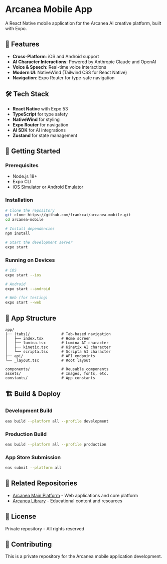 # Arcanea Mobile App

A React Native mobile application for the Arcanea AI creative platform, built with Expo.

## 🚀 Features

- **Cross-Platform**: iOS and Android support
- **AI Character Interactions**: Powered by Anthropic Claude and OpenAI
- **Voice & Speech**: Real-time voice interactions
- **Modern UI**: NativeWind (Tailwind CSS for React Native)
- **Navigation**: Expo Router for type-safe navigation

## 🛠️ Tech Stack

- **React Native** with Expo 53
- **TypeScript** for type safety
- **NativeWind** for styling
- **Expo Router** for navigation
- **AI SDK** for AI integrations
- **Zustand** for state management

## 📱 Getting Started

### Prerequisites
- Node.js 18+
- Expo CLI
- iOS Simulator or Android Emulator

### Installation

```bash
# Clone the repository
git clone https://github.com/frankxai/arcanea-mobile.git
cd arcanea-mobile

# Install dependencies
npm install

# Start the development server
expo start
```

### Running on Devices

```bash
# iOS
expo start --ios

# Android
expo start --android

# Web (for testing)
expo start --web
```

## 📱 App Structure

```
app/
├── (tabs)/              # Tab-based navigation
│   ├── index.tsx        # Home screen
│   ├── lumina.tsx       # Lumina AI character
│   ├── kinetix.tsx      # Kinetix AI character
│   └── scripta.tsx      # Scripta AI character
├── api/                 # API endpoints
└── _layout.tsx          # Root layout

components/              # Reusable components
assets/                  # Images, fonts, etc.
constants/               # App constants
```

## 🏗️ Build & Deploy

### Development Build
```bash
eas build --platform all --profile development
```

### Production Build
```bash
eas build --platform all --profile production
```

### App Store Submission
```bash
eas submit --platform all
```

## 🔗 Related Repositories

- [Arcanea Main Platform](https://github.com/frankxai/arcanea) - Web applications and core platform
- [Arcanea Library](https://github.com/frankxai/arcanea-library) - Educational content and resources

## 📄 License

Private repository - All rights reserved

## 🤝 Contributing

This is a private repository for the Arcanea mobile application development.